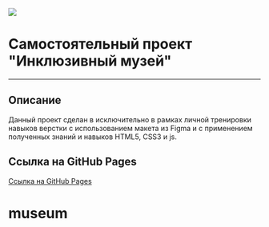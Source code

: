 ![](./images/favicon.ico)
# Самостоятельный проект "Инклюзивный музей"
--------------
## Описание
Данный проект сделан в исключительно в рамках личной тренировки навыков верстки с использованием макета из Figma и с применением полученных знаний и навыков HTML5, CSS3 и js.

## Ссылка на GitHub Pages
[Ссылка на GitHub Pages](https://yansamoilov.github.io/museum/)
# museum
